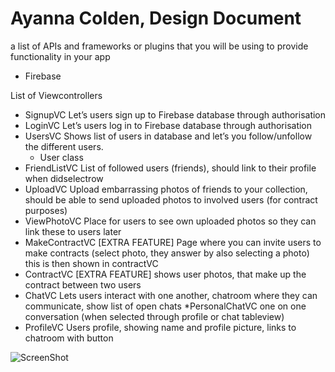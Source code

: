 # Ayanna Colden, Design Document

a list of APIs and frameworks or plugins that you will be using to provide functionality in your app
  * Firebase

List of Viewcontrollers
  * SignupVC
      Let’s users sign up to Firebase database through authorisation
  * LoginVC
      Let’s users log in to Firebase database through authorisation
  * UsersVC
      Shows list of users in database and let’s you follow/unfollow the different users. 
      * User class
  * FriendListVC
      List of followed users (friends), should link to their profile when didselectrow
  * UploadVC
      Upload embarrassing photos of friends to your collection, should be able to send uploaded photos to involved users (for contract purposes)
  * ViewPhotoVC
      Place for users to see own uploaded photos so they can link these to users later
  * MakeContractVC [EXTRA FEATURE]
      Page where you can invite users to make contracts (select photo, they answer by also selecting a photo) this is then shown in contractVC
  * ContractVC [EXTRA FEATURE]
      shows user photos, that make up the contract between two users
  * ChatVC
      Lets users interact with one another, chatroom where they can communicate, show list of open chats
  *PersonalChatVC
      one on one conversation (when selected through profile or chat tableview)
  * ProfileVC
      Users profile, showing name and profile picture, links to chatroom with button
  
  ![ScreenShot](https://raw.github.com/ayanna92/ayannacolden-programmeerproject/master/doc/IMG_6375.JPG)
